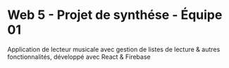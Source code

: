 # **Web 5 - Projet de synthése - Équipe 01**

Application de lecteur musicale avec gestion de listes de lecture & autres fonctionnalités, développé avec React & Firebase

